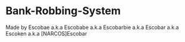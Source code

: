 # Bank-Robbing-System
Made by Escobae a.k.a Escobabe a.k.a Escobarbie a.k.a Escobar a.k.a Escoken a.k.a [NARCOS]Escobar
